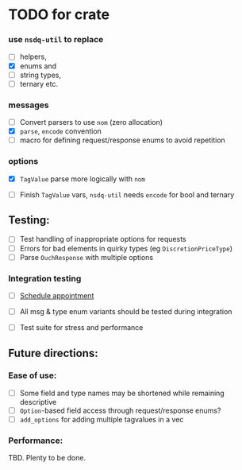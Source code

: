 
# TODO for crate

### use `nsdq-util` to replace 
- [ ] helpers, 
- [x] enums and 
- [ ] string types, 
- [ ] ternary etc.

### messages
- [ ] Convert parsers to use `nom` (zero allocation)
- [x] `parse`, `encode` convention
- [ ] macro for defining request/response enums to avoid repetition

### options
- [x] `TagValue` parse more logically with `nom`
- [ ] Finish `TagValue` vars, `nsdq-util` needs `encode` for bool and ternary



## Testing:
- [ ] Test handling of inappropriate options for requests
- [ ] Errors for bad elements in quirky types (eg `DiscretionPriceType`)
- [ ] Parse `OuchResponse` with multiple options

### Integration testing
- [ ] [Schedule appointment](https://www.nasdaqtrader.com/Trader.aspx?id=TestingFacility)
- [ ] All msg & type enum variants should be tested during integration
- [ ] Test suite for stress and performance


## Future directions:
### Ease of use:
- [ ] Some field and type names may be shortened while remaining descriptive
- [ ] `Option`-based field access through request/response enums?
- [ ] `add_options` for adding multiple tagvalues in a vec

### Performance:
TBD. Plenty to be done.

